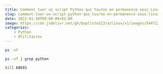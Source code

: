 ```yaml
---
title: Comment tuer un script Python qui tourne en permanence sous Linux ?
slug: comment-tuer-un-script-python-qui-tourne-en-permanence-sous-linux
date: 2022-01-30T09:00:00+01:00
image: https://cdn.jsdelivr.net/gh/baptiste313/azlinux/v1/images/5447227/raw.webp
categories:
    - Python
    - Utilitaires
--- 
```


```bash
ps -ef
```

```bash
ps -ef | grep python
```

```bash
kill 68693
```
